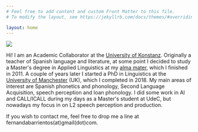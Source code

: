 ```yaml
---
# Feel free to add content and custom Front Matter to this file.
# To modify the layout, see https://jekyllrb.com/docs/themes/#overriding-theme-defaults

layout: home
---
```



![](chincol.png)

Hi! I am an Academic Collaborator at the [University of Konstanz](https://uni-konstanz.de). Originally a teacher of Spanish language and literature, at some point I decided to study a Master's degree in Applied Linguistics at my [alma mater](https://www.udec.cl/), which I finished in 2011. A couple of years later I started a PhD in Linguistics at the [University of Manchester](https://www.manchester.ac.uk) (UK), which I completed in 2018. My main areas of interest are Spanish phonetics and phonology, Second Language Acquisition, speech perception and loan phonology. I did some work in AI and CALL/ICALL during my days as a Master's student at UdeC, but nowadays my focus in on L2 speech perception and production.

If you wish to contact me, feel free to drop me a line at fernandabarrientos(at)gmail(dot)com.